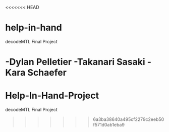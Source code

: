 <<<<<<< HEAD
# help-in-hand

decodeMTL Final Project

-Dylan Pelletier
-Takanari Sasaki
-Kara Schaefer
=======
# Help-In-Hand-Project

decodeMTL Final Project
>>>>>>> 6a3ba38640a495cf2279c2eeb50f571d0ab1eba9
